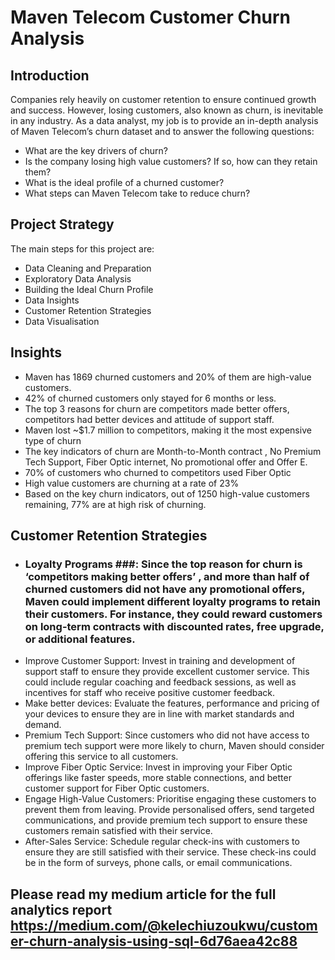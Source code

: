 # Maven Telecom Customer Churn Analysis
## Introduction

Companies rely heavily on customer retention to ensure continued growth and success. However, losing customers, also known as churn, is inevitable in any industry. As a data analyst, my job is to provide an in-depth analysis of Maven Telecom’s churn dataset and to answer the following questions:

- What are the key drivers of churn?
- Is the company losing high value customers? If so, how can they retain them?
- What is the ideal profile of a churned customer?
- What steps can Maven Telecom take to reduce churn?

## Project Strategy
The main steps for this project are:

- Data Cleaning and Preparation
- Exploratory Data Analysis
- Building the Ideal Churn Profile
- Data Insights
- Customer Retention Strategies
- Data Visualisation

## Insights

- Maven has 1869 churned customers and 20% of them are high-value customers.
- 42% of churned customers only stayed for 6 months or less.
- The top 3 reasons for churn are competitors made better offers, competitors had better devices and attitude of support staff.
- Maven lost ~$1.7 million to competitors, making it the most expensive type of churn
- The key indicators of churn are Month-to-Month contract , No Premium Tech Support, Fiber Optic internet, No promotional offer and Offer E.
- 70% of customers who churned to competitors used Fiber Optic
- High value customers are churning at a rate of 23%
- Based on the key churn indicators, out of 1250 high-value customers remaining, 77% are at high risk of churning.

## Customer Retention Strategies

- ### Loyalty Programs ###: Since the top reason for churn is ‘competitors making better offers’ , and more than half of churned customers did not have any promotional offers, Maven could implement different loyalty programs to retain their customers. For instance, they could reward customers on long-term contracts with discounted rates, free upgrade, or additional features. 
- Improve Customer Support: Invest in training and development of support staff to ensure they provide excellent customer service. This could include regular coaching and feedback sessions, as well as incentives for staff who receive positive customer feedback.
- Make better devices: Evaluate the features, performance and pricing of your devices to ensure they are in line with market standards and demand.
- Premium Tech Support: Since customers who did not have access to premium tech support were more likely to churn, Maven should consider offering this service to all customers.
- Improve Fiber Optic Service: Invest in improving your Fiber Optic offerings like faster speeds, more stable connections, and better customer support for Fiber Optic customers.
- Engage High-Value Customers: Prioritise engaging these customers to prevent them from leaving. Provide personalised offers, send targeted communications, and provide premium tech support to ensure these customers remain satisfied with their service.
- After-Sales Service: Schedule regular check-ins with customers to ensure they are still satisfied with their service. These check-ins could be in the form of surveys, phone calls, or email communications.

## Please read my medium article for the full analytics report https://medium.com/@kelechiuzoukwu/customer-churn-analysis-using-sql-6d76aea42c88
